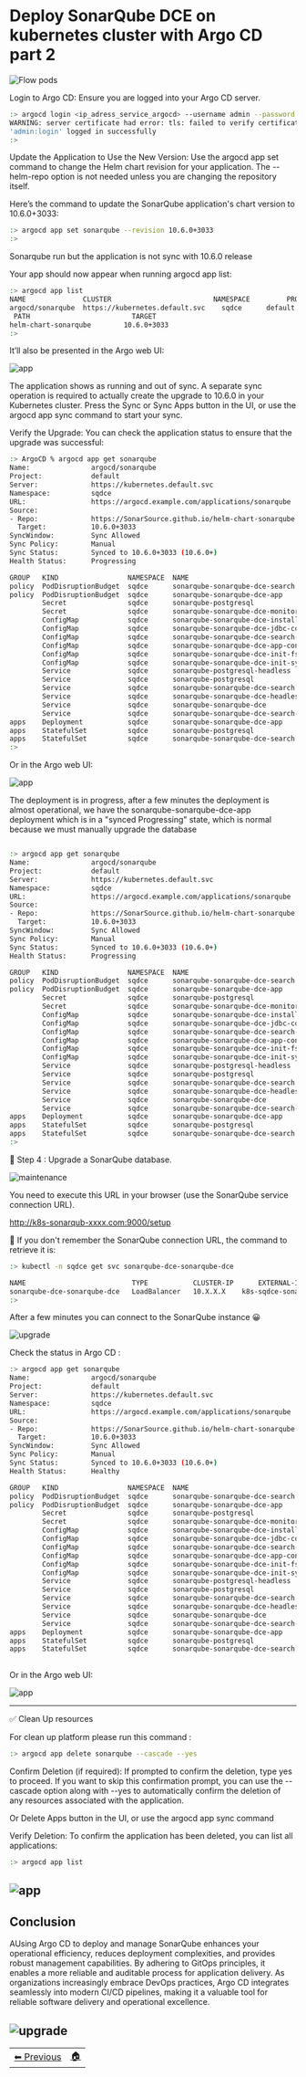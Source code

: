 # Deploy SonarQube DCE on kubernetes cluster with Argo CD part 2

![Flow pods](imgs/argocd1.jpg)

Login to Argo CD: Ensure you are logged into your Argo CD server.

```bash 
:> argocd login <ip_adress_service_argocd> --username admin --password <your_password>
WARNING: server certificate had error: tls: failed to verify certificate: x509: certificate signed by unknown authority. Proceed insecurely (y/n)? y
'admin:login' logged in successfully
:> 
```

Update the Application to Use the New Version: Use the argocd app set command to change the Helm chart revision for your application. The --helm-repo option is not needed unless you are changing the repository itself.

Here’s the command to update the SonarQube application's chart version to 10.6.0+3033:

```bash 
:> argocd app set sonarqube --revision 10.6.0+3033
:>
```

Sonarqube run but the application is not sync with 10.6.0 release

Your app should now appear when running argocd app list:

```bash 
:> argocd app list
NAME              CLUSTER                         NAMESPACE         PROJECT  STATUS     HEALTH   SYNCPOLICY  CONDITIONS  REPO                                               
argocd/sonarqube  https://kubernetes.default.svc    sqdce      default  OutOfSync  Healthy  Manual      <none>      https://SonarSource.github.io/
 PATH                         TARGET
helm-chart-sonarqube        10.6.0+3033
:>
```

It’ll also be presented in the Argo web UI:

![app](imgs/sonarupgrade.png)

The application shows as running and out of sync. A separate sync operation is required to actually create the upgrade to 10.6.0 in your Kubernetes cluster. Press the Sync or Sync Apps button in the UI, or use the argocd app sync command to start your sync.


Verify the Upgrade: You can check the application status to ensure that the upgrade was successful:

```bash 
:> ArgoCD % argocd app get sonarqube
Name:               argocd/sonarqube
Project:            default
Server:             https://kubernetes.default.svc
Namespace:          sqdce
URL:                https://argocd.example.com/applications/sonarqube
Source:
- Repo:             https://SonarSource.github.io/helm-chart-sonarqube
  Target:           10.6.0+3033
SyncWindow:         Sync Allowed
Sync Policy:        Manual
Sync Status:        Synced to 10.6.0+3033 (10.6.0+)
Health Status:      Progressing

GROUP   KIND                 NAMESPACE  NAME                                         STATUS  HEALTH       HOOK  MESSAGE
policy  PodDisruptionBudget  sqdce      sonarqube-sonarqube-dce-search               Synced                     poddisruptionbudget.policy/sonarqube-sonarqube-dce-search configured
policy  PodDisruptionBudget  sqdce      sonarqube-sonarqube-dce-app                  Synced                     poddisruptionbudget.policy/sonarqube-sonarqube-dce-app configured
        Secret               sqdce      sonarqube-postgresql                         Synced                     secret/sonarqube-postgresql configured
        Secret               sqdce      sonarqube-sonarqube-dce-monitoring-passcode  Synced                     secret/sonarqube-sonarqube-dce-monitoring-passcode configured
        ConfigMap            sqdce      sonarqube-sonarqube-dce-install-plugins      Synced                     configmap/sonarqube-sonarqube-dce-install-plugins configured
        ConfigMap            sqdce      sonarqube-sonarqube-dce-jdbc-config          Synced                     configmap/sonarqube-sonarqube-dce-jdbc-config configured
        ConfigMap            sqdce      sonarqube-sonarqube-dce-search-config        Synced                     configmap/sonarqube-sonarqube-dce-search-config configured
        ConfigMap            sqdce      sonarqube-sonarqube-dce-app-config           Synced                     configmap/sonarqube-sonarqube-dce-app-config configured
        ConfigMap            sqdce      sonarqube-sonarqube-dce-init-fs              Synced                     configmap/sonarqube-sonarqube-dce-init-fs configured
        ConfigMap            sqdce      sonarqube-sonarqube-dce-init-sysctl          Synced                     configmap/sonarqube-sonarqube-dce-init-sysctl configured
        Service              sqdce      sonarqube-postgresql-headless                Synced  Healthy            service/sonarqube-postgresql-headless unchanged
        Service              sqdce      sonarqube-postgresql                         Synced  Healthy            service/sonarqube-postgresql unchanged
        Service              sqdce      sonarqube-sonarqube-dce-search               Synced  Healthy            service/sonarqube-sonarqube-dce-search configured
        Service              sqdce      sonarqube-sonarqube-dce-headless             Synced  Healthy            service/sonarqube-sonarqube-dce-headless configured
        Service              sqdce      sonarqube-sonarqube-dce                      Synced  Healthy            service/sonarqube-sonarqube-dce configured
        Service              sqdce      sonarqube-sonarqube-dce-search-headless      Synced  Healthy            service/sonarqube-sonarqube-dce-search-headless configured
apps    Deployment           sqdce      sonarqube-sonarqube-dce-app                  Synced  Progressing        deployment.apps/sonarqube-sonarqube-dce-app configured
apps    StatefulSet          sqdce      sonarqube-postgresql                         Synced  Healthy            statefulset.apps/sonarqube-postgresql configured
apps    StatefulSet          sqdce      sonarqube-sonarqube-dce-search               Synced  Progressing        statefulset.apps/sonarqube-sonarqube-dce-search configured
:> 
```
Or in the Argo web UI:

![app](imgs/sonarsync.png)

The deployment is in progress, after a few minutes the deployment is almost operational, we have the sonarqube-sonarqube-dce-app deployment which is in a "synced Progressing" state, which is normal because we must manually upgrade the database

```bash 

:> argocd app get sonarqube                                                  
Name:               argocd/sonarqube
Project:            default
Server:             https://kubernetes.default.svc
Namespace:          sqdce
URL:                https://argocd.example.com/applications/sonarqube
Source:
- Repo:             https://SonarSource.github.io/helm-chart-sonarqube
  Target:           10.6.0+3033
SyncWindow:         Sync Allowed
Sync Policy:        Manual
Sync Status:        Synced to 10.6.0+3033 (10.6.0+)
Health Status:      Progressing

GROUP   KIND                 NAMESPACE  NAME                                         STATUS  HEALTH       HOOK  MESSAGE
policy  PodDisruptionBudget  sqdce      sonarqube-sonarqube-dce-search               Synced                     poddisruptionbudget.policy/sonarqube-sonarqube-dce-search configured
policy  PodDisruptionBudget  sqdce      sonarqube-sonarqube-dce-app                  Synced                     poddisruptionbudget.policy/sonarqube-sonarqube-dce-app configured
        Secret               sqdce      sonarqube-postgresql                         Synced                     secret/sonarqube-postgresql configured
        Secret               sqdce      sonarqube-sonarqube-dce-monitoring-passcode  Synced                     secret/sonarqube-sonarqube-dce-monitoring-passcode configured
        ConfigMap            sqdce      sonarqube-sonarqube-dce-install-plugins      Synced                     configmap/sonarqube-sonarqube-dce-install-plugins configured
        ConfigMap            sqdce      sonarqube-sonarqube-dce-jdbc-config          Synced                     configmap/sonarqube-sonarqube-dce-jdbc-config configured
        ConfigMap            sqdce      sonarqube-sonarqube-dce-search-config        Synced                     configmap/sonarqube-sonarqube-dce-search-config configured
        ConfigMap            sqdce      sonarqube-sonarqube-dce-app-config           Synced                     configmap/sonarqube-sonarqube-dce-app-config configured
        ConfigMap            sqdce      sonarqube-sonarqube-dce-init-fs              Synced                     configmap/sonarqube-sonarqube-dce-init-fs configured
        ConfigMap            sqdce      sonarqube-sonarqube-dce-init-sysctl          Synced                     configmap/sonarqube-sonarqube-dce-init-sysctl configured
        Service              sqdce      sonarqube-postgresql-headless                Synced  Healthy            service/sonarqube-postgresql-headless unchanged
        Service              sqdce      sonarqube-postgresql                         Synced  Healthy            service/sonarqube-postgresql unchanged
        Service              sqdce      sonarqube-sonarqube-dce-search               Synced  Healthy            service/sonarqube-sonarqube-dce-search configured
        Service              sqdce      sonarqube-sonarqube-dce-headless             Synced  Healthy            service/sonarqube-sonarqube-dce-headless configured
        Service              sqdce      sonarqube-sonarqube-dce                      Synced  Healthy            service/sonarqube-sonarqube-dce configured
        Service              sqdce      sonarqube-sonarqube-dce-search-headless      Synced  Healthy            service/sonarqube-sonarqube-dce-search-headless configured
apps    Deployment           sqdce      sonarqube-sonarqube-dce-app                  Synced  Progressing        deployment.apps/sonarqube-sonarqube-dce-app configured
apps    StatefulSet          sqdce      sonarqube-postgresql                         Synced  Healthy            statefulset.apps/sonarqube-postgresql configured
apps    StatefulSet          sqdce      sonarqube-sonarqube-dce-search               Synced  Healthy            statefulset.apps/sonarqube-sonarqube-dce-search configured
:> 
```

📌 Step 4 : Upgrade a SonarQube database.

![maintenance](imgs/maintenance.png)

You need to execute this URL in your browser (use the SonarQube service connection URL).

http://k8s-sonarqub-xxxx.com:9000/setup

🤔 If you don't remember the SonarQube connection URL, the command to retrieve it is:

```bash 
:> kubectl -n sqdce get svc sonarqube-dce-sonarqube-dce

NAME                          TYPE           CLUSTER-IP      EXTERNAL-IP                   PORT(S)      AGE
sonarqube-dce-sonarqube-dce   LoadBalancer   10.X.X.X    k8s-sqdce-sonarqub-xxxx.com   9000:31935/TCP   111m
:>
```

 After a few minutes you can connect to the SonarQube instance 😀

![upgrade](imgs/upgrade.png)

Check the status in Argo CD :

 
```bash 
:> argocd app get sonarqube
Name:               argocd/sonarqube
Project:            default
Server:             https://kubernetes.default.svc
Namespace:          sqdce
URL:                https://argocd.example.com/applications/sonarqube
Source:
- Repo:             https://SonarSource.github.io/helm-chart-sonarqube
  Target:           10.6.0+3033
SyncWindow:         Sync Allowed
Sync Policy:        Manual
Sync Status:        Synced to 10.6.0+3033 (10.6.0+)
Health Status:      Healthy

GROUP   KIND                 NAMESPACE  NAME                                         STATUS  HEALTH   HOOK  MESSAGE
policy  PodDisruptionBudget  sqdce      sonarqube-sonarqube-dce-search               Synced                 poddisruptionbudget.policy/sonarqube-sonarqube-dce-search configured
policy  PodDisruptionBudget  sqdce      sonarqube-sonarqube-dce-app                  Synced                 poddisruptionbudget.policy/sonarqube-sonarqube-dce-app configured
        Secret               sqdce      sonarqube-postgresql                         Synced                 secret/sonarqube-postgresql configured
        Secret               sqdce      sonarqube-sonarqube-dce-monitoring-passcode  Synced                 secret/sonarqube-sonarqube-dce-monitoring-passcode configured
        ConfigMap            sqdce      sonarqube-sonarqube-dce-install-plugins      Synced                 configmap/sonarqube-sonarqube-dce-install-plugins configured
        ConfigMap            sqdce      sonarqube-sonarqube-dce-jdbc-config          Synced                 configmap/sonarqube-sonarqube-dce-jdbc-config configured
        ConfigMap            sqdce      sonarqube-sonarqube-dce-search-config        Synced                 configmap/sonarqube-sonarqube-dce-search-config configured
        ConfigMap            sqdce      sonarqube-sonarqube-dce-app-config           Synced                 configmap/sonarqube-sonarqube-dce-app-config configured
        ConfigMap            sqdce      sonarqube-sonarqube-dce-init-fs              Synced                 configmap/sonarqube-sonarqube-dce-init-fs configured
        ConfigMap            sqdce      sonarqube-sonarqube-dce-init-sysctl          Synced                 configmap/sonarqube-sonarqube-dce-init-sysctl configured
        Service              sqdce      sonarqube-postgresql-headless                Synced  Healthy        service/sonarqube-postgresql-headless unchanged
        Service              sqdce      sonarqube-postgresql                         Synced  Healthy        service/sonarqube-postgresql unchanged
        Service              sqdce      sonarqube-sonarqube-dce-search               Synced  Healthy        service/sonarqube-sonarqube-dce-search configured
        Service              sqdce      sonarqube-sonarqube-dce-headless             Synced  Healthy        service/sonarqube-sonarqube-dce-headless configured
        Service              sqdce      sonarqube-sonarqube-dce                      Synced  Healthy        service/sonarqube-sonarqube-dce configured
        Service              sqdce      sonarqube-sonarqube-dce-search-headless      Synced  Healthy        service/sonarqube-sonarqube-dce-search-headless configured
apps    Deployment           sqdce      sonarqube-sonarqube-dce-app                  Synced  Healthy        deployment.apps/sonarqube-sonarqube-dce-app configured
apps    StatefulSet          sqdce      sonarqube-postgresql                         Synced  Healthy        statefulset.apps/sonarqube-postgresql configured
apps    StatefulSet          sqdce      sonarqube-sonarqube-dce-search               Synced  Healthy        statefulset.apps/sonarqube-sonarqube-dce-search configured
 
```
Or in the Argo web UI:

![app](imgs/argoupgrade1.png)

-----

✅ Clean Up resources

For clean up platform please run this command :

```bash 
:> argocd app delete sonarqube --cascade --yes
```
Confirm Deletion (if required): If prompted to confirm the deletion, type yes to proceed. If you want to skip this confirmation prompt, you can use the --cascade option along with --yes to automatically confirm the deletion of any resources associated with the application.

Or Delete Apps button in the UI, or use the argocd app sync command 

Verify Deletion: To confirm the application has been deleted, you can list all applications:
```bash 
:> argocd app list
```

![app](imgs/delete.png)
----

## Conclusion

AUsing Argo CD to deploy and manage SonarQube enhances your operational efficiency, reduces deployment complexities, and provides robust management capabilities. By adhering to GitOps principles, it enables a more reliable and auditable process for application delivery. As organizations increasingly embrace DevOps practices, Argo CD integrates seamlessly into modern CI/CD pipelines, making it a valuable tool for reliable software delivery and operational excellence.


![upgrade](../imgs/grommet1.png)
-----
<table>
<tr style="border: 0px transparent">
    <td style="border: 0px transparent"> <a href="README.md" title="Upgrade SonarQube DCE with Argo CD part 1">⬅ Previous</a></td><td style="border: 0px transparent"><a href="../README.md" title="home">🏠</a></td>
</tr>

</table>